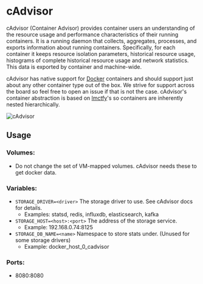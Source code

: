 # cAdvisor

cAdvisor (Container Advisor) provides container users an understanding of the resource usage and performance characteristics of their running containers. It is a running daemon that collects, aggregates, processes, and exports information about running containers. Specifically, for each container it keeps resource isolation parameters, historical resource usage, histograms of complete historical resource usage and network statistics. This data is exported by container and machine-wide.

cAdvisor has native support for [Docker](https://github.com/docker/docker) containers and should support just about any other container type out of the box. We strive for support across the board so feel free to open an issue if that is not the case. cAdvisor's container abstraction is based on [lmctfy](https://github.com/google/lmctfy)'s so containers are inherently nested hierarchically.

![cAdvisor](https://raw.githubusercontent.com/google/cadvisor/master/logo.png "cAdvisor")

## Usage

### Volumes:

* Do not change the set of VM-mapped volumes. cAdvisor needs these to get docker data.

### Variables:

* `STORAGE_DRIVER=<driver>` The storage driver to use. See cAdvisor docs for details.
  * Examples: statsd, redis, influxdb, elasticsearch, kafka
* `STORAGE_HOST=<host>:<port>` The address of the storage service.
  * Example: 192.168.0.74:8125
* `STORAGE_DB_NAME=<name>` Namespace to store stats under. (Unused for some storage drivers)
  * Example: docker_host_0_cadvisor

### Ports:
* 8080:8080
